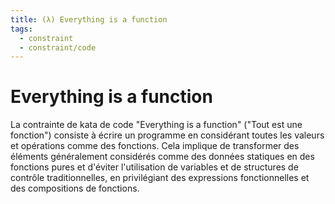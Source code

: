 ```yaml
---
title: (λ) Everything is a function
tags:
  - constraint
  - constraint/code
---
```


# Everything is a function

La contrainte de kata de code "Everything is a function" ("Tout est une fonction") consiste à écrire un programme en
considérant toutes les valeurs et opérations comme des fonctions. Cela implique de transformer des éléments généralement
considérés comme des données statiques en des fonctions pures et d'éviter l'utilisation de variables et de structures de
contrôle traditionnelles, en privilégiant des expressions fonctionnelles et des compositions de fonctions.
